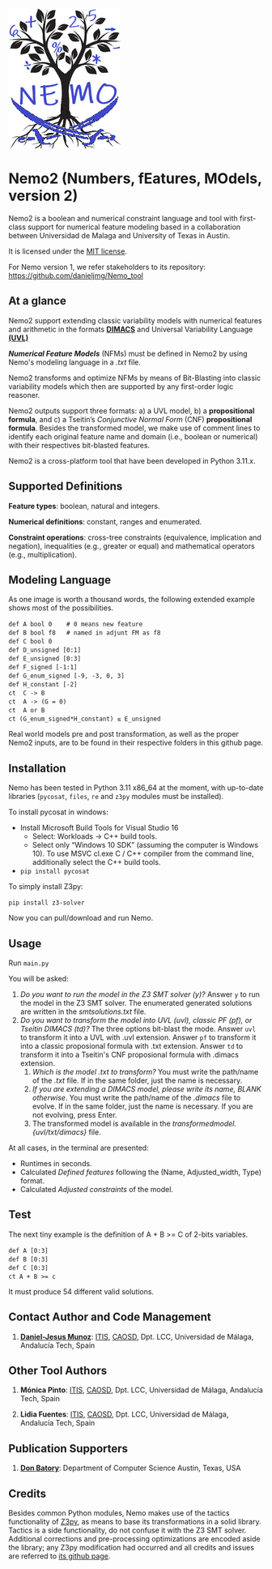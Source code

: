 ![NEMO2_LOGO](https://raw.githubusercontent.com/danieljmg/Nemo2_tool/main/nemo2logo.png)

# Nemo2 (Numbers, fEatures, MOdels, version 2)

Nemo2 is a boolean and numerical constraint language and tool with first-class support for numerical feature modeling based in a collaboration between Universidad de Malaga and University of Texas in Austin.

It is licensed under the [MIT license](https://github.com/danieljmg/Nemo2_tool/blob/master/LICENSE.txt).

For Nemo version 1, we refer stakeholders to its repository: https://github.com/danieljmg/Nemo_tool


## At a glance

Nemo2 support extending classic variability models with numerical features and arithmetic in the formats [**DIMACS**](https://logic.pdmi.ras.ru/~basolver/dimacs.html) and Universal Variability Language [**(UVL)**](https://leopard.tu-braunschweig.de/servlets/MCRFileNodeServlet/dbbs_derivate_00047673/Engelhardt_Thesis.pdf) 

***Numerical Feature Models*** (NFMs) must be defined in Nemo2 by using Nemo's modeling language in a *.txt* file.

Nemo2 transforms and optimize NFMs by means of Bit-Blasting into classic variability models which then are supported by any first-order logic reasoner.

Nemo2 outputs support three formats: a) a UVL model, b) a **propositional formula**, and c) a Tseitin’s *Conjunctive Normal Form* (CNF) **propositional formula**. 
Besides the transformed model, we make use of comment lines to identify each original feature name and domain (i.e., boolean or numerical) with their respectives bit-blasted features.

Nemo2 is a cross-platform tool that have been developed in Python 3.11.x.


## Supported Definitions

**Feature types**: boolean, natural and integers.

**Numerical definitions**: constant, ranges and enumerated.

**Constraint operations**: cross-tree constraints (equivalence, implication and negation), inequalities (e.g., greater or equal) and mathematical operators (e.g., multiplication). 



## Modeling Language

As one image is worth a thousand words, the following extended example shows most of the possibilities.

`def A bool 0    # 0 means new feature`  
`def B bool f8   # named in adjunt FM as f8`  
`def C bool 0`  
`def D_unsigned [0:1]`  
`def E_unsigned [0:3]`  
`def F_signed [-1:1]`  
`def G_enum_signed [-9, -3, 0, 3]`  
`def H_constant [-2]`  
`ct  C -> B`  
`ct  A -> (G = 0)`  
`ct  A or B`  
`ct (G_enum_signed*H_constant) ≤ E_unsigned`

Real world models pre and post transformation, as well as the proper Nemo2 inputs, are to be found in their respective folders in this github page.



## Installation

Nemo has been tested in Python 3.11 x86_64 at the moment, with up-to-date libraries (`pycosat`, `files`,  `re` and `z3py` modules must be installed). 

To install pycosat in windows:

- Install Microsoft Build Tools for Visual Studio 16
  - Select: Workloads → C++ build tools.
  - Select only “Windows 10 SDK” (assuming the computer is Windows 10). To use MSVC cl.exe C / C++ compiler from the command line, additionally select the C++ build tools.
- `pip install pycosat`

To simply install Z3py:

`pip install z3-solver`

Now you can pull/download and run Nemo.



## Usage

Run `main.py`

You will be asked:

1. *Do you want to run the model in the Z3 SMT solver (y)?* Answer `y` to run the model in the Z3 SMT solver. The enumerated generated solutions are written in the *smtsolutions.txt* file.
2. *Do you want to transform the model into UVL (uvl), classic PF (pf), or Tseitin DIMACS (td)?* The three options bit-blast the mode. Answer `uvl` to transform it into a UVL with .uvl extension. Answer `pf` to transform it into a classic proposional formula with .txt extension. Answer `td` to transform it into a Tseitin's CNF proposional formula with .dimacs extension.
   1. *Which is the model .txt to transform?* You must write the path/name of the *.txt* file. If in the same folder, just the name is necessary.
   2. *If you are extending a DIMACS model, please write its name, BLANK otherwise*. You must write the path/name of the *.dimacs* file to evolve. If in the same folder, just the name is necessary. If you are not evolving, press Enter.
   3. The transformed model is available in the *transformedmodel.{uvl/txt/dimacs}* file.

At all cases, in the terminal are presented:

- Runtimes in seconds.
- Calculated *Defined features* following the (Name, Adjusted_width, Type) format.
- Calculated *Adjusted constraints* of the model.



## Test

The next tiny example is the definition of A + B >= C of 2-bits variables.

`def A [0:3]`  
`def B [0:3] `  
`def C [0:3]`  
`ct A + B >= c`

It must produce 54 different valid solutions.



## Contact Author and Code Management

1. **[Daniel-Jesus Munoz](https://github.com/danieljmg)**: [ITIS](https://www.uma.es/institutos-uma/info/118460/instituto-de-tecnologias-e-ingenieria-del-software/), [CAOSD](http://caosd.lcc.uma.es/), Dpt. LCC, Universidad de Málaga, Andalucía Tech, Spain

## Other Tool Authors

1. **Mónica Pinto**: [ITIS](https://www.uma.es/institutos-uma/info/118460/instituto-de-tecnologias-e-ingenieria-del-software/), [CAOSD](http://caosd.lcc.uma.es/), Dpt. LCC, Universidad de Málaga, Andalucía Tech, Spain

2. **Lidia Fuentes**: [ITIS](https://www.uma.es/institutos-uma/info/118460/instituto-de-tecnologias-e-ingenieria-del-software/), [CAOSD](http://caosd.lcc.uma.es/), Dpt. LCC, Universidad de Málaga, Andalucía Tech, Spain

## Publication Supporters

1. **[Don Batory](https://www.cs.utexas.edu/~dsb/)**: Department of Computer Science Austin, Texas, USA


   
## Credits

Besides common Python modules, Nemo makes use of the tactics functionality of [Z3py](https://github.com/Z3Prover), as means to base its transformations in a solid library. Tactics is a side functionality, do not confuse it with the Z3 SMT solver. Additional corrections and pre-processing optimizations are encoded aside the library; any Z3py modification had occurred and all credits and issues are referred to [its github page](https://github.com/Z3Prover/z3). 
